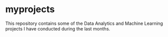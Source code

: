 # myprojects
This repository contains some of the Data Analytics and Machine Learning projects I have conducted during the last months.
